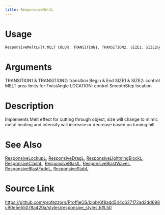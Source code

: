 ```yaml
---
title: ResponsiveMeltL
---
```


# Usage
```cpp
ResponsiveMeltL&lt;MELT COLOR, TRANSITION1, TRANSITION2, SIZE1, SIZE2&gt;
```

# Arguments
TRANSITION1 & TRANSITION2: transition Begin & End
SIZE1 & SIZE2: control MELT area limits for TwistAngle
LOCATION: control SmoothStep location

# Description
Implements Melt effect for cutting through object, size will change to mimic metal
heating and intensity will increase or decrease based on turning hilt

# See Also
[ResponsiveLockupL](/config/styles/ResponsiveLockupL.html), [ResponsiveDragL](/config/styles/ResponsiveDragL.html), [ResponsiveLightningBlockL](/config/styles/ResponsiveLightningBlockL.html), [ResponsiveClashL](/config/styles/ResponsiveClashL.html), [ResponsiveBlastL](/config/styles/ResponsiveBlastL.html), [ResponsiveBlastWaveL](/config/styles/ResponsiveBlastWaveL.html), [ResponsiveBlastFadeL](/config/styles/ResponsiveBlastFadeL.html), [ResponsiveStabL](/config/styles/ResponsiveStabL.html)

# Source Link
https://github.com/profezzorn/ProffieOS/blob/6f8add544c627172ad2dd698c90e5e55078a420a/styles/responsive_styles.h#L50
